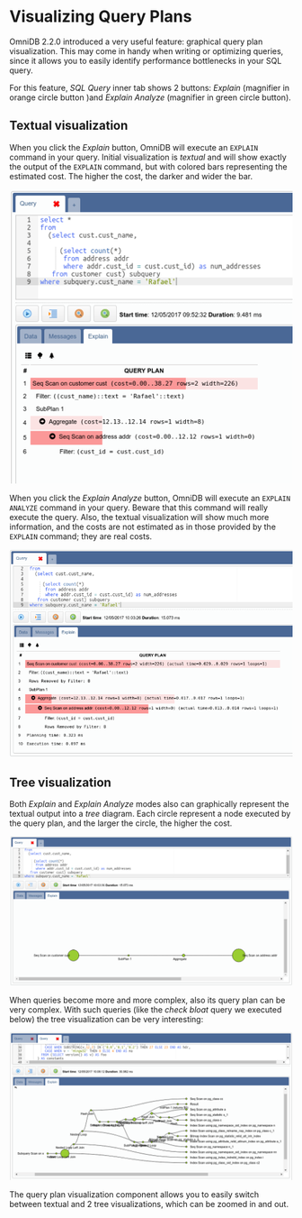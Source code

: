 # Visualizing Query Plans

OmniDB 2.2.0 introduced a very useful feature: graphical query plan
visualization. This may come in handy when writing or optimizing queries, since
it allows you to easily identify performance bottlenecks in your SQL query.

For this feature, *SQL Query* inner tab shows 2 buttons: *Explain* (magnifier in
orange circle button )and *Explain Analyze* (magnifier in green circle button).

## Textual visualization

When you click the *Explain* button, OmniDB will execute an `EXPLAIN` command in
your query. Initial visualization is *textual* and will show exactly the output
of the `EXPLAIN` command, but with colored bars representing the estimated cost.
The higher the cost, the darker and wider the bar.

![](https://raw.githubusercontent.com/OmniDB/doc/master/img/image_054.png)

When you click the *Explain Analyze* button, OmniDB will execute an `EXPLAIN
ANALYZE` command in your query. Beware that this command will really execute the
query. Also, the textual visualization will show much more information, and the
costs are not estimated as in those provided by the `EXPLAIN` command; they are
real costs.

![](https://raw.githubusercontent.com/OmniDB/doc/master/img/image_055.png)

## Tree visualization

Both *Explain* and *Explain Analyze* modes also can graphically represent the
textual output into a *tree* diagram. Each circle represent a node executed by
the query plan, and the larger the circle, the higher the cost.

![](https://raw.githubusercontent.com/OmniDB/doc/master/img/image_056.png)

When queries become more and more complex, also its query plan can be very
complex. With such queries (like the *check bloat* query we executed below) the
tree visualization can be very interesting:

![](https://raw.githubusercontent.com/OmniDB/doc/master/img/image_057.png)

The query plan visualization component allows you to easily switch between
textual and 2 tree visualizations, which can be zoomed in and out.
